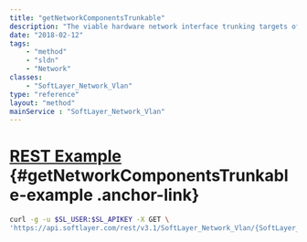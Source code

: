 ```yaml
---
title: "getNetworkComponentsTrunkable"
description: "The viable hardware network interface trunking targets of this VLAN. Viable targets include accessible components of assigned hardware in the same pod and network as this VLAN, which are not already connected, either natively or trunked."
date: "2018-02-12"
tags:
    - "method"
    - "sldn"
    - "Network"
classes:
    - "SoftLayer_Network_Vlan"
type: "reference"
layout: "method"
mainService : "SoftLayer_Network_Vlan"
---
```


# [REST Example](#getNetworkComponentsTrunkable-example) <a href="/article/rest/"><i class="fas fa-question"></i></a> {#getNetworkComponentsTrunkable-example .anchor-link} 
```bash
curl -g -u $SL_USER:$SL_APIKEY -X GET \
'https://api.softlayer.com/rest/v3.1/SoftLayer_Network_Vlan/{SoftLayer_Network_VlanID}/getNetworkComponentsTrunkable'
```
